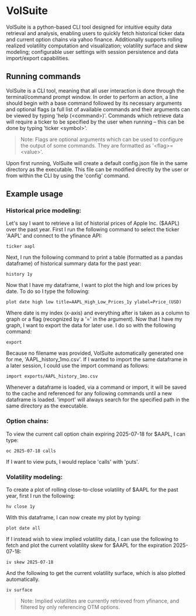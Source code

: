 # VolSuite

VolSuite is a python-based CLI tool designed for intuitive equity data retrieval and analysis, enabling users to quickly fetch historical ticker data and current option chains via yahoo finance. Additionally supports rolling realized volatility computation and visualization; volatility surface and skew modeling; configurable user settings with session persistence and data import/export capabilities.

## Running commands

VolSuite is a CLI tool, meaning that all user interaction is done through the terminal/command prompt window. In order to perform an action, a line should begin with a base command followed by its necessary arguments and optional flags (a full list of available commands and their arguments can be viewed by typing 'help (\<command\>)'. Commands which retrieve data will require a ticker to be specified by the user when running – this can be done by typing 'ticker \<symbol\>'.

> Note: Flags are optional arguments which can be used to configure the output of some commands. They are formatted as '\<flag\>=\<value\>'.

Upon first running, VolSuite will create a default config.json file in the same directory as the executable. This file can be modified directly by the user or from within the CLI by using the 'config' command.

## Example usage

### Historical price modeling:

Let's say I want to retrieve a list of historial prices of Apple Inc. ($AAPL) over the past year. First I run the following command to select the ticker 'AAPL' and connect to the yfinance API:

```
ticker aapl
```

Next, I run the following command to print a table (formatted as a pandas dataframe) of historical summary data for the past year:

```
history 1y
```

Now that I have my dataframe, I want to plot the high and low prices by date. To do so I type the following:

```
plot date high low title=AAPL_High_Low_Prices_1y ylabel=Price_(USD)
```

Where date is my index (x-axis) and everything after is taken as a column to graph or a flag (recognized by a '=' in the argument). Now that I have my graph, I want to export the data for later use. I do so with the following command:

```
export
```

Because no filename was provided, VolSuite automatically generated one for me, 'AAPL_history_1mo.csv'. If I wanted to import the same dataframe in a later session, I could use the import command as follows:

```
import exports/AAPL_history_1mo.csv
```

Whenever a dataframe is loaded, via a command or import, it will be saved to the cache and referenced for any following commands until a new dataframe is loaded. 'import' will always search for the specified path in the same directory as the executable.

### Option chains:

To view the current call option chain expiring 2025-07-18 for $AAPL, I can type:

```
oc 2025-07-18 calls
```

If I want to view puts, I would replace 'calls' with 'puts'.

### Volatility modeling:

To create a plot of rolling close-to-close volatility of $AAPL for the past year, first I run the following:

```
hv close 1y
```

With this dataframe, I can now create my plot by typing:

```
plot date all
```

If I instead wish to view implied volatility data, I can use the following to fetch and plot the current volatility skew for $AAPL for the expiration 2025-07-18:

```
iv skew 2025-07-18
```

And the following to get the current volatility surface, which is also plotted automatically.

```
iv surface
```

> Note: Implied volatilites are currently retrieved from yfinance, and filtered by only referencing OTM options.
